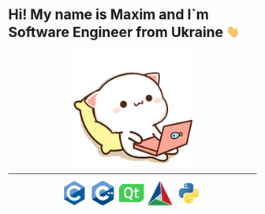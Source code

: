 <h1>Hi! My name is Maxim and I`m Software Engineer from Ukraine
    <img src="./src/hi.gif" width="30px"/>
</h1>
<div align="center">
    <img src="./src/cat.gif" width="250px"/>
</div>
<hr>
<div align="center">
    <img src="./src/c-original.svg" width="50px"/>&nbsp;
    <img src="./src/cplusplus-original.svg" width="50px"/>&nbsp;
    <img src="./src/qt-original.svg" width="50px"/>&nbsp;
    <img src="./src/cmake-original.svg" width="50px"/>&nbsp;
    <img src="./src/python-original.svg" width="50px"/>&nbsp;
</div>
